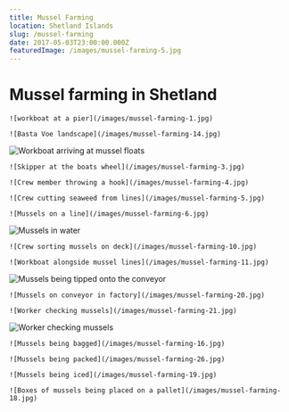 ```yaml
---
title: Mussel Farming
location: Shetland Islands
slug: /mussel-farming
date: 2017-05-03T23:00:00.000Z
featuredImage: /images/mussel-farming-5.jpg
---
```

# Mussel farming in Shetland

```grid|2
![workboat at a pier](/images/mussel-farming-1.jpg)

![Basta Voe landscape](/images/mussel-farming-14.jpg)
```

![Workboat arriving at mussel floats](/images/mussel-farming-15.jpg)

```grid|2
![Skipper at the boats wheel](/images/mussel-farming-3.jpg)

![Crew member throwing a hook](/images/mussel-farming-4.jpg)
```

```grid|2
![Crew cutting seaweed from lines](/images/mussel-farming-5.jpg)

![Mussels on a line](/images/mussel-farming-6.jpg)
```

![Mussels in water](/images/mussel-farming-7.jpg)

```grid|2
![Crew sorting mussels on deck](/images/mussel-farming-10.jpg)

![Workboat alongside mussel lines](/images/mussel-farming-11.jpg)
```

![Mussels being tipped onto the conveyor](/images/mussel-farming-24.jpg)

```grid|2
![Mussels on conveyor in factory](/images/mussel-farming-20.jpg)

![Worker checking mussels](/images/mussel-farming-21.jpg)
```

![Worker checking mussels](/images/mussel-farming-23.jpg)

```grid|2
![Mussels being bagged](/images/mussel-farming-16.jpg)

![Mussels being packed](/images/mussel-farming-26.jpg)
```

```grid|2
![Mussels being iced](/images/mussel-farming-19.jpg)

![Boxes of mussels being placed on a pallet](/images/mussel-farming-18.jpg)
```
